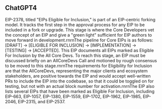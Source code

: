 ## ChatGPT4

EIP-2378, titled "EIPs Eligible for Inclusion," is part of an EIP-centric forking model. It tracks the first step in the approval process for any EIP to be included in a fork or upgrade. This stage is where the Core Developers vet the concept of an EIP and give a "green light" sufficient for EIP authors to move forward in development.rnrnThe pipeline for Core EIPs is as follows: [DRAFT] -> [ELIGIBLE FOR INCLUSION] -> [IMPLEMENTATION] -> [TESTING] -> [ACCEPTED]. This EIP documents all EIPs marked as Eligible For Inclusion by the All Core Devs. To reach this stage, an EIP must be discussed briefly on an AllCoreDevs Call and motioned by rough consensus to be moved to this stage.rnrnThe requirements for Eligibility for Inclusion are that the AllCoreDevs, representing the major clients and ecosystem stakeholders, are positive towards the EIP and would accept well-written PRs to include the EIP into the codebase, so that it could be toggled on for testing, but not with an actual block number for activation.rnrnThe EIP also lists several EIPs that have been marked as Eligible For Inclusion, including EIP-663, EIP-1057, EIP-1380, EIP-1559, EIP-1702, EIP-1962, EIP-1985, EIP-2046, EIP-2315, and EIP-2537.
